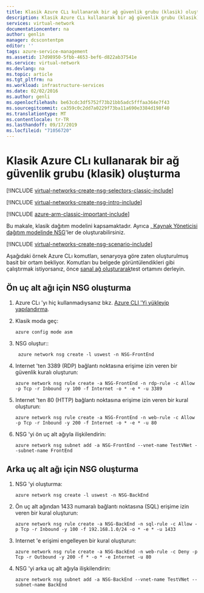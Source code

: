 ```yaml
---
title: Klasik Azure CLı kullanarak bir ağ güvenlik grubu (klasik) oluşturma | Microsoft Docs
description: Klasik Azure CLı kullanarak bir ağ güvenlik grubu (klasik) oluşturma ve dağıtma hakkında bilgi edinin.
services: virtual-network
documentationcenter: na
author: genlin
manager: dcscontentpm
editor: ''
tags: azure-service-management
ms.assetid: 17d98950-5fbb-4653-bef6-d822ab37541e
ms.service: virtual-network
ms.devlang: na
ms.topic: article
ms.tgt_pltfrm: na
ms.workload: infrastructure-services
ms.date: 02/02/2016
ms.author: genli
ms.openlocfilehash: be63cdc3df5752f73b21bb5adc5fffaa364e7f43
ms.sourcegitcommit: ca359c0c2dd7a0229f73ba11a690e3384d198f40
ms.translationtype: MT
ms.contentlocale: tr-TR
ms.lasthandoff: 09/17/2019
ms.locfileid: "71056720"
---
```

# <a name="create-a-network-security-group-classic-using-the-azure-classic-cli"></a>Klasik Azure CLı kullanarak bir ağ güvenlik grubu (klasik) oluşturma
[!INCLUDE [virtual-networks-create-nsg-selectors-classic-include](../../includes/virtual-networks-create-nsg-selectors-classic-include.md)]

[!INCLUDE [virtual-networks-create-nsg-intro-include](../../includes/virtual-networks-create-nsg-intro-include.md)]

[!INCLUDE [azure-arm-classic-important-include](../../includes/azure-arm-classic-important-include.md)]

Bu makale, klasik dağıtım modelini kapsamaktadır. Ayrıca [, Kaynak Yöneticisi dağıtım modelinde NSG](tutorial-filter-network-traffic-cli.md)'ler de oluşturabilirsiniz.

[!INCLUDE [virtual-networks-create-nsg-scenario-include](../../includes/virtual-networks-create-nsg-scenario-include.md)]

Aşağıdaki örnek Azure CLı komutları, senaryoya göre zaten oluşturulmuş basit bir ortam bekliyor. Komutları bu belgede görüntülendikleri gibi çalıştırmak istiyorsanız, önce [sanal ağ oluşturarak](virtual-networks-create-vnet-classic-cli.md)test ortamını derleyin.

## <a name="create-an-nsg-for-the-front-end-subnet"></a>Ön uç alt ağı için NSG oluşturma

1. Azure CLı 'yı hiç kullanmadıysanız bkz. [Azure CLI 'Yi yükleyip yapılandırma](/cli/azure/install-cli-version-1.0).
2. Klasik moda geç:

    ```azurecli
    azure config mode asm
    ```   

3. NSG oluştur::
   
    ```azurecli   
     azure network nsg create -l uswest -n NSG-FrontEnd
    ```
   
4. Internet 'ten 3389 (RDP) bağlantı noktasına erişime izin veren bir güvenlik kuralı oluşturun:
   
    ```azurecli
    azure network nsg rule create -a NSG-FrontEnd -n rdp-rule -c Allow -p Tcp -r Inbound -y 100 -f Internet -o * -e * -u 3389
   ```

5. Internet 'ten 80 (HTTP) bağlantı noktasına erişime izin veren bir kural oluşturun:
   
    ```azurecli
    azure network nsg rule create -a NSG-FrontEnd -n web-rule -c Allow -p Tcp -r Inbound -y 200 -f Internet -o * -e * -u 80
    ```   

6. NSG 'yi ön uç alt ağıyla ilişkilendirin:
   
    ```azurecli
    azure network nsg subnet add -a NSG-FrontEnd --vnet-name TestVNet --subnet-name FrontEnd
   ```

## <a name="create-the-nsg-for-the-back-end-subnet"></a>Arka uç alt ağı için NSG oluşturma

1. NSG 'yi oluşturma:
   
    ```azurecli
    azure network nsg create -l uswest -n NSG-BackEnd
   ```

2. Ön uç alt ağından 1433 numaralı bağlantı noktasına (SQL) erişime izin veren bir kural oluşturun:
   
    ```azurecli
    azure network nsg rule create -a NSG-BackEnd -n sql-rule -c Allow -p Tcp -r Inbound -y 100 -f 192.168.1.0/24 -o * -e * -u 1433
   ```

3. Internet 'e erişimi engelleyen bir kural oluşturun:
   
    ```azurecli
    azure network nsg rule create -a NSG-BackEnd -n web-rule -c Deny -p Tcp -r Outbound -y 200 -f * -o * -e Internet -u 80
   ```

4. NSG 'yi arka uç alt ağıyla ilişkilendirin:
   
    ```azurecli
    azure network nsg subnet add -a NSG-BackEnd --vnet-name TestVNet --subnet-name BackEnd
    ```